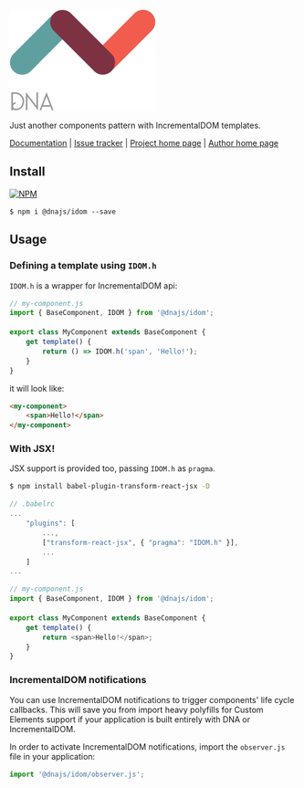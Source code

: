 [![Logo](https://raw.githubusercontent.com/Chialab/dna/next/docs/logo.png)](http://dna.chialab.io)

Just another components pattern with IncrementalDOM templates.

[Documentation](http://dna.chialab.io/docs) | [Issue tracker](https://github.com/Chialab/dna/issues) | [Project home page](http://dna.chialab.io) | [Author home page](http://www.chialab.com)

## Install

[![NPM](https://img.shields.io/npm/v/@dnajs/idom.svg)](https://www.npmjs.com/package/@dnajs/idom)
```
$ npm i @dnajs/idom --save
```

## Usage

### Defining a template using `IDOM.h`
`IDOM.h` is a wrapper for IncrementalDOM api:
```js
// my-component.js
import { BaseComponent, IDOM } from '@dnajs/idom';

export class MyComponent extends BaseComponent {
    get template() {
        return () => IDOM.h('span', 'Hello!');
    }
}
```
it will look like:
```html
<my-component>
    <span>Hello!</span>
</my-component>
```

### With JSX!
JSX support is provided too, passing `IDOM.h` as `pragma`.
```sh
$ npm install babel-plugin-transform-react-jsx -D
```
```js
// .babelrc
...
    "plugins": [
        ...,
        ["transform-react-jsx", { "pragma": "IDOM.h" }],
        ...
    ]
...
```
```js
// my-component.js
import { BaseComponent, IDOM } from '@dnajs/idom';

export class MyComponent extends BaseComponent {
    get template() {
        return <span>Hello!</span>;
    }
}
```

### IncrementalDOM notifications
You can use IncrementalDOM notifications to trigger components' life cycle callbacks. This will save you from import heavy polyfills for Custom Elements support if your application is built entirely with DNA or IncrementalDOM.

In order to activate IncrementalDOM notifications, import the `observer.js` file in your application:
```js
import '@dnajs/idom/observer.js';
```
